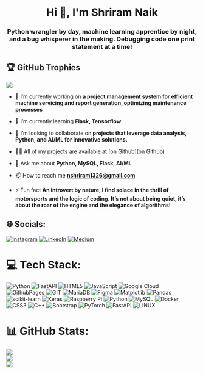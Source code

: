 <h1 align="center">Hi 👋, I'm Shriram Naik</h1>
<h3 align="center">Python wrangler by day, machine learning apprentice by night, and a bug whisperer in the making. Debugging code one print statement at a time!</h3>

## 🏆 GitHub Trophies

![](https://github-profile-trophy.vercel.app/?username=Shriram-11&theme=radical&no-frame=false&no-bg=true&margin-w=4)


- 🔭 I’m currently working on **a project management system for efficient machine servicing and report generation, optimizing maintenance processes**

- 🌱 I’m currently learning **Flask, Tensorflow**

- 👯 I’m looking to collaborate on **projects that leverage data analysis, Python, and AI/ML for innovative solutions.**

- 👨‍💻 All of my projects are available at [on Github](on Github)

- 💬 Ask me about **Python, MySQL, Flask, AI/ML**

- 📫 How to reach me **nshriram1326@gmail.com**

- ⚡ Fun fact **An introvert by nature, I find solace in the thrill of motorsports and the logic of coding. It’s not about being quiet, it’s about the roar of the engine and the elegance of algorithms!**

## 🌐 Socials:

[![Instagram](https://img.shields.io/badge/Instagram-%23E4405F.svg?logo=Instagram&logoColor=white)](https://instagram.com/shriram__naik) [![LinkedIn](https://img.shields.io/badge/LinkedIn-%230077B5.svg?logo=linkedin&logoColor=white)](https://linkedin.com/in/shriram-naik-01b4641a9) [![Medium](https://img.shields.io/badge/Medium-12100E?logo=medium&logoColor=white)](https://medium.com/@nshriram1326)

# 💻 Tech Stack:

![Python](https://img.shields.io/badge/python-3670A0?style=for-the-badge&logo=python&logoColor=ffdd54) ![FastAPI](https://img.shields.io/badge/FastAPI-005571?style=for-the-badge&logo=fastapi) ![HTML5](https://img.shields.io/badge/html5-%23E34F26.svg?style=for-the-badge&logo=html5&logoColor=white) ![JavaScript](https://img.shields.io/badge/javascript-%23323330.svg?style=for-the-badge&logo=javascript&logoColor=%23F7DF1E) ![Google Cloud](https://img.shields.io/badge/GoogleCloud-%234285F4.svg?style=for-the-badge&logo=google-cloud&logoColor=white) ![GithubPages](https://img.shields.io/badge/github%20pages-121013?style=for-the-badge&logo=github&logoColor=white) ![GIT](https://img.shields.io/badge/Git-fc6d26?style=for-the-badge&logo=git&logoColor=white) ![MariaDB](https://img.shields.io/badge/MariaDB-003545?style=for-the-badge&logo=mariadb&logoColor=white) ![Figma](https://img.shields.io/badge/figma-%23F24E1E.svg?style=for-the-badge&logo=figma&logoColor=white) ![Matplotlib](https://img.shields.io/badge/Matplotlib-%23ffffff.svg?style=for-the-badge&logo=Matplotlib&logoColor=black) ![Pandas](https://img.shields.io/badge/pandas-%23150458.svg?style=for-the-badge&logo=pandas&logoColor=white) ![scikit-learn](https://img.shields.io/badge/scikit--learn-%23F7931E.svg?style=for-the-badge&logo=scikit-learn&logoColor=white) ![Keras](https://img.shields.io/badge/Keras-%23D00000.svg?style=for-the-badge&logo=Keras&logoColor=white) ![Raspberry Pi](https://img.shields.io/badge/-RaspberryPi-C51A4A?style=for-the-badge&logo=Raspberry-Pi) ![Python](https://img.shields.io/badge/python-3670A0?style=for-the-badge&logo=python&logoColor=ffdd54) ![MySQL](https://img.shields.io/badge/mysql-%2300000f.svg?style=for-the-badge&logo=mysql&logoColor=white) ![Docker](https://img.shields.io/badge/docker-%230db7ed.svg?style=for-the-badge&logo=docker&logoColor=white) ![CSS3](https://img.shields.io/badge/css3-%231572B6.svg?style=for-the-badge&logo=css3&logoColor=white) ![C++](https://img.shields.io/badge/c++-%2300599C.svg?style=for-the-badge&logo=c%2B%2B&logoColor=white) ![Bootstrap](https://img.shields.io/badge/bootstrap-%238511FA.svg?style=for-the-badge&logo=bootstrap&logoColor=white) ![PyTorch](https://img.shields.io/badge/PyTorch-%23EE4C2C.svg?style=for-the-badge&logo=PyTorch&logoColor=white) ![FastAPI](https://img.shields.io/badge/FastAPI-005571?style=for-the-badge&logo=fastapi) ![LINUX](https://img.shields.io/badge/Linux-FCC624?style=for-the-badge&logo=linux&logoColor=black)

# 📊 GitHub Stats:

![](https://github-readme-stats.vercel.app/api?username=Shriram-11&theme=highcontrast&hide_border=false&include_all_commits=true&count_private=true)<br/>
![](https://github-readme-streak-stats.herokuapp.com/?user=Shriram-11&theme=highcontrast&hide_border=false)<br/>
![](https://github-readme-stats.vercel.app/api/top-langs/?username=Shriram-11&theme=highcontrast&hide_border=false&include_all_commits=true&count_private=true&layout=compact)



<!-- Proudly created with GPRM ( https://gprm.itsvg.in ) -->
